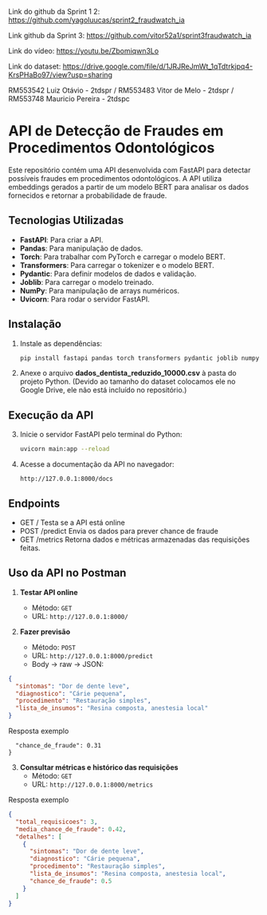 Link do github da Sprint 1 2: https://github.com/yagoluucas/sprint2_fraudwatch_ia

Link github da Sprint 3: https://github.com/vitor52a1/sprint3fraudwatch_ia

Link do vídeo: https://youtu.be/Zbomiqwn3Lo

Link do dataset: https://drive.google.com/file/d/1JRJReJmWt_1qTdtrkjpq4-KrsPHaBo97/view?usp=sharing

RM553542 Luiz Otávio - 2tdspr /
RM553483 Vitor de Melo - 2tdspr /
RM553748 Mauricio Pereira - 2tdspc

# API de Detecção de Fraudes em Procedimentos Odontológicos

Este repositório contém uma API desenvolvida com FastAPI para detectar possíveis fraudes em procedimentos odontológicos. A API utiliza embeddings gerados a partir de um modelo BERT para analisar os dados fornecidos e retornar a probabilidade de fraude.

## Tecnologias Utilizadas

- **FastAPI**: Para criar a API.
- **Pandas**: Para manipulação de dados.
- **Torch**: Para trabalhar com PyTorch e carregar o modelo BERT.
- **Transformers**: Para carregar o tokenizer e o modelo BERT.
- **Pydantic**: Para definir modelos de dados e validação.
- **Joblib**: Para carregar o modelo treinado.
- **NumPy**: Para manipulação de arrays numéricos.
- **Uvicorn**: Para rodar o servidor FastAPI.

## Instalação


1. Instale as dependências:
   ```sh
   pip install fastapi pandas torch transformers pydantic joblib numpy uvicorn
   ```

2. Anexe o arquivo **dados_dentista_reduzido_10000.csv** à pasta do projeto Python. (Devido ao tamanho do dataset colocamos ele no Google Drive, ele não está incluído no repositório.)

## Execução da API

3. Inicie o servidor FastAPI pelo terminal do Python:
   ```sh
   uvicorn main:app --reload
   ```

4. Acesse a documentação da API no navegador:
   ```
   http://127.0.0.1:8000/docs
   ```

## Endpoints 
- GET / Testa se a API está online
- POST /predict Envia os dados para prever chance de fraude
- GET /metrics Retorna dados e métricas armazenadas das requisições feitas.

## Uso da API no Postman

1. **Testar API online**

   - Método: `GET`  
   - URL: `http://127.0.0.1:8000/`  

2. **Fazer previsão**

   - Método: `POST`  
   - URL: `http://127.0.0.1:8000/predict`  
   - Body → raw → JSON:

```json
{
  "sintomas": "Dor de dente leve",
  "diagnostico": "Cárie pequena",
  "procedimento": "Restauração simples",
  "lista_de_insumos": "Resina composta, anestesia local"
}
```
Resposta exemplo

```json{
  "chance_de_fraude": 0.31
}
```
3. **Consultar métricas e histórico das requisições**
   - Método: `GET`  
   - URL: `http://127.0.0.1:8000/metrics`  

Resposta exemplo
```json
{
  "total_requisicoes": 3,
  "media_chance_de_fraude": 0.42,
  "detalhes": [
    {
      "sintomas": "Dor de dente leve",
      "diagnostico": "Cárie pequena",
      "procedimento": "Restauração simples",
      "lista_de_insumos": "Resina composta, anestesia local",
      "chance_de_fraude": 0.5
    }
  ]
}
```
